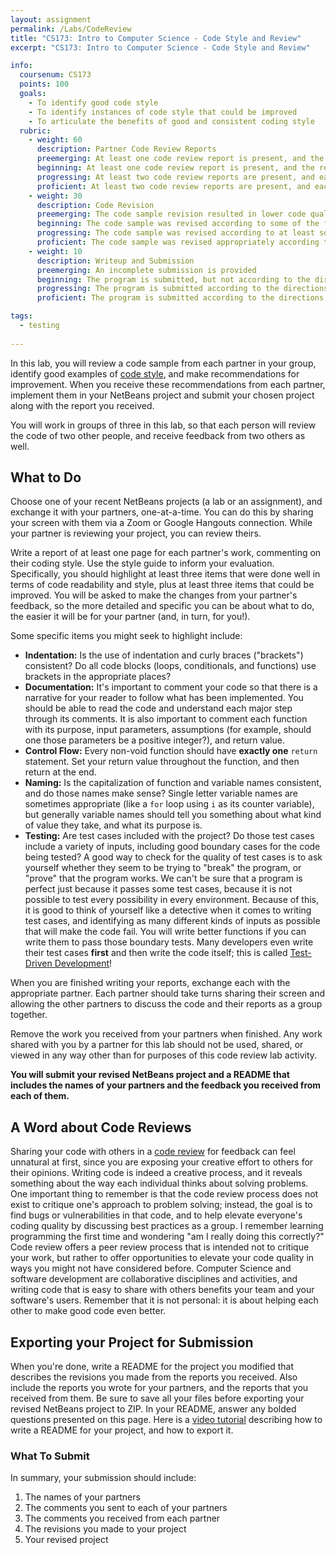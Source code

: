 ```yaml
---
layout: assignment
permalink: /Labs/CodeReview
title: "CS173: Intro to Computer Science - Code Style and Review"
excerpt: "CS173: Intro to Computer Science - Code Style and Review"

info:
  coursenum: CS173
  points: 100
  goals:
    - To identify good code style
    - To identify instances of code style that could be improved
    - To articulate the benefits of good and consistent coding style
  rubric:
    - weight: 60
      description: Partner Code Review Reports
      preemerging: At least one code review report is present, and the report lists at least one instance of code style and one area for improvement
      beginning: At least one code review report is present, and the report presents in detail at least two instances of code style and two areas for improvement
      progressing: At least two code review reports are present, and each report lists at least three meaningful instances of code style and three areas for improvement
      proficient: At least two code review reports are present, and each report presents in detail at least three meaningful instances of code style and three areas for improvement
    - weight: 30
      description: Code Revision
      preemerging: The code sample revision resulted in lower code quality than the original sample, but the program remained functional after the review
      beginning: The code sample was revised according to some of the feedback received, but the code revision was not an improvement to code style as identified by the reports
      progressing: The code sample was revised according to at least some of the feedback received
      proficient: The code sample was revised appropriately according to the feedback received
    - weight: 10
      description: Writeup and Submission
      preemerging: An incomplete submission is provided
      beginning: The program is submitted, but not according to the directions in one or more ways (for example, because it is lacking a readme writeup or missing answers to written questions)
      progressing: The program is submitted according to the directions with a minor omission or correction needed, including a readme writeup describing the solution and answering nearly all questions posed in the instructions
      proficient: The program is submitted according to the directions, including a readme writeup describing the solution and answering all questions posed in the instructions    

tags:
  - testing
  
---
```


In this lab, you will review a code sample from each partner in your group, identify good examples of [code style](../Style-Guide), and make recommendations for improvement.  When you receive these recommendations from each partner, implement them in your NetBeans project and submit your chosen project along with the report you received.

You will work in groups of three in this lab, so that each person will review the code of two other people, and receive feedback from two others as well.

## What to Do
Choose one of your recent NetBeans projects (a lab or an assignment), and exchange it with your partners, one-at-a-time.  You can do this by sharing your screen with them via a Zoom or Google Hangouts connection.  While your partner is reviewing your project, you can review theirs.

Write a report of at least one page for each partner's work, commenting on their coding style.  Use the style guide to inform your evaluation.  Specifically, you should highlight at least three items that were done well in terms of code readability and style, plus at least three items that could be improved.  You will be asked to make the changes from your partner's feedback, so the more detailed and specific you can be about what to do, the easier it will be for your partner (and, in turn, for you!).  

Some specific items you might seek to highlight include:

* **Indentation:** Is the use of indentation and curly braces ("brackets") consistent?  Do all code blocks (loops, conditionals, and functions) use brackets in the appropriate places?
* **Documentation:** It's important to comment your code so that there is a narrative for your reader to follow what has been implemented.  You should be able to read the code and understand each major step through its comments.  It is also important to comment each function with its purpose, input parameters, assumptions (for example, should one those parameters be a positive integer?), and return value.  
* **Control Flow:** Every non-void function should have **exactly one** `return` statement.  Set your return value throughout the function, and then return at the end.
* **Naming:** Is the capitalization of function and variable names consistent, and do those names make sense?  Single letter variable names are sometimes appropriate (like a `for` loop using `i` as its counter variable), but generally variable names should tell you something about what kind of value they take, and what its purpose is.
* **Testing:** Are test cases included with the project?  Do those test cases include a variety of inputs, including good boundary cases for the code being tested?  A good way to check for the quality of test cases is to ask yourself whether they seem to be trying to "break" the program, or "prove" that the program works.  We can't be sure that a program is perfect just because it passes some test cases, because it is not possible to test every possibility in every environment.  Because of this, it is good to think of yourself like a detective when it comes to writing test cases, and identifying as many different kinds of inputs as possible that will make the code fail.  You will write better functions if you can write them to pass those boundary tests.  Many developers even write their test cases **first** and then write the code itself; this is called [Test-Driven Development](https://en.wikipedia.org/wiki/Test-driven_development)!

When you are finished writing your reports, exchange each with the appropriate partner.  Each partner should take turns sharing their screen and allowing the other partners to discuss the code and their reports as a group together.

Remove the work you received from your partners when finished.  Any work shared with you by a partner for this lab should not be used, shared, or viewed in any way other than for purposes of this code review lab activity.

**You will submit your revised NetBeans project and a README that includes the names of your partners and the feedback you received from each of them.**

## A Word about Code Reviews

Sharing your code with others in a [code review](https://en.wikipedia.org/wiki/Code_review) for feedback can feel unnatural at first, since you are exposing your creative effort to others for their opinions.  Writing code is indeed a creative process, and it reveals something about the way each individual thinks about solving problems.  One important thing to remember is that the code review process does not exist to critique one's approach to problem solving; instead, the goal is to find bugs or vulnerabilities in that code, and to help elevate everyone's coding quality by discussing best practices as a group.  I remember learning programming the first time and wondering "am I really doing this correctly?"  Code review offers a peer review process that is intended not to critique your work, but rather to offer opportunities to elevate your code quality in ways you might not have considered before.  Computer Science and software development are collaborative disciplines and activities, and writing code that is easy to share with others benefits your team and your software's users.  Remember that it is not personal: it is about helping each other to make good code even better.

## Exporting your Project for Submission

When you're done, write a README for the project you modified that describes the revisions you made from the reports you received.  Also include the reports you wrote for your partners, and the reports that you received from them.  Be sure to save all your files before exporting your revised NetBeans project to ZIP.  In your README, answer any bolded questions presented on this page.  Here is a [video tutorial](../Modules/IDE/Module2) describing how to write a README for your project, and how to export it.

### What To Submit

In summary, your submission should include:

1. The names of your partners
2. The comments you sent to each of your partners
3. The comments you received from each partner
4. The revisions you made to your project
5. Your revised project
